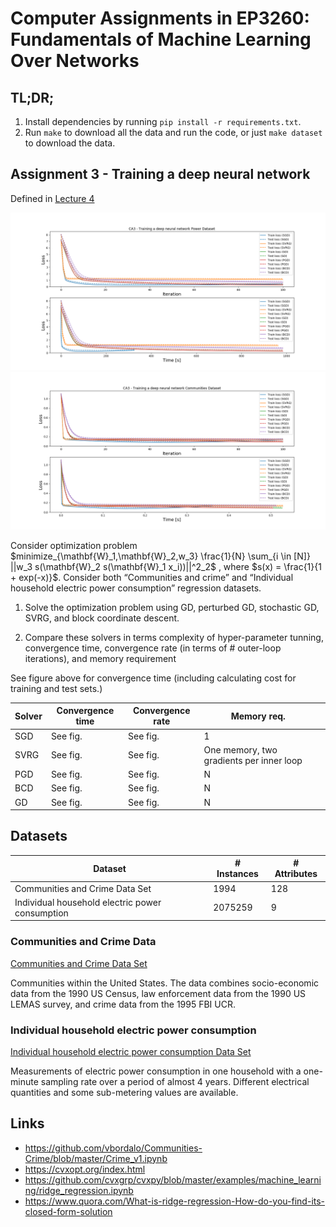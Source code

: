 # Computer Assignments in EP3260: Fundamentals of Machine Learning Over Networks

## TL;DR;

1. Install dependencies by running `pip install -r requirements.txt`.
2. Run `make` to download all the data and run the code, or just `make dataset` to download the data.


## Assignment 3 - Training a deep neural network

Defined in [Lecture 4](https://drive.google.com/file/d/1XNSLc1MsWGAWIIDW0l6ygdVdpep2yHuK/view)

![output](power.png) ![output](communities.png)

Consider optimization problem $`minimize_{\mathbf{W}_1,\mathbf{W}_2,w_3} \frac{1}{N} \sum_{i \in [N]} ||w_3 s(\mathbf{W}_2 s(\mathbf{W}_1 x_i))||^2_2`$ , where $`s(x) = \frac{1}{1 + exp(-x)}`$. Consider both “Communities and crime” and “Individual household electric power consumption” regression datasets.

1. Solve the optimization problem using GD, perturbed GD, stochastic GD, SVRG, and block coordinate descent.

2. Compare these solvers in terms complexity of hyper-parameter tunning, convergence time, convergence rate (in terms of # outer-loop iterations), and memory requirement

See figure above for convergence time (including calculating cost for training and test sets.)


| Solver | Convergence time | Convergence rate |               Memory req.                |      |
|--------|------------------|------------------|------------------------------------------|------|
| SGD    | See fig.         | See fig.         | 1                                        |      |
| SVRG   | See fig.         | See fig.         | One memory, two gradients per inner loop |      |
| PGD    | See fig.         | See fig.         | N                                        |      |
| BCD    | See fig.         | See fig.         | N                                        |      |
| GD     | See fig.         | See fig.         | N                                        |      |


## Datasets

|                     Dataset                     | # Instances | # Attributes |
|-------------------------------------------------|-------------|--------------|
| Communities and Crime Data Set                  |        1994 |          128 |
| Individual household electric power consumption |     2075259 |            9 |


### Communities and Crime Data

[Communities and Crime Data Set ](http://archive.ics.uci.edu/ml/datasets/communities+and+crime)
 
Communities within the United States. The data combines socio-economic data from the 1990 US Census, law enforcement data from the 1990 US LEMAS survey, and crime data from the 1995 FBI UCR.

### Individual household electric power consumption
 
[Individual household electric power consumption Data Set ](https://archive.ics.uci.edu/ml/datasets/individual+household+electric+power+consumption)

Measurements of electric power consumption in one household with a one-minute sampling rate over a period of almost 4 years. Different electrical quantities and some sub-metering values are available.
    

## Links

- https://github.com/vbordalo/Communities-Crime/blob/master/Crime_v1.ipynb
- https://cvxopt.org/index.html
- https://github.com/cvxgrp/cvxpy/blob/master/examples/machine_learning/ridge_regression.ipynb
- https://www.quora.com/What-is-ridge-regression-How-do-you-find-its-closed-form-solution

